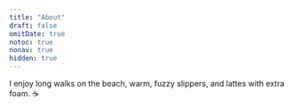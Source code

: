 ```yaml
---
title: "About"
draft: false
omitDate: true
notoc: true
nonav: true
hidden: true
---
```


I enjoy long walks on the beach, warm, fuzzy slippers, and lattes with extra foam. &#9749;
